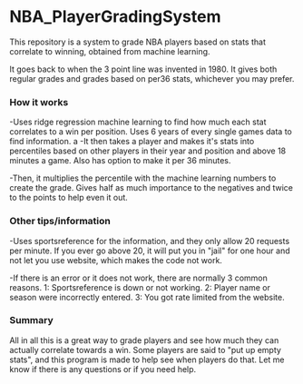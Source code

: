 # NBA_PlayerGradingSystem

This repository is a system to grade NBA players based on stats that correlate to winning, obtained from machine learning. 

It goes back to when the 3 point line was invented in 1980. It gives both regular grades and grades based on per36 stats, whichever you may prefer.

### How it works
-Uses ridge regression machine learning to find how much each stat correlates to a win per position. Uses 6 years of every single games data to find information.
a
-It then takes a player and makes it's stats into percentiles based on other players in their year and position and above 18 minutes a game. Also has option to make it per 36 minutes.

-Then, it multiplies the percentile with the machine learning numbers to create the grade. Gives half as much importance to the negatives and twice to the points to help even it out.

### Other tips/information

-Uses sportsreference for the information, and they only allow 20 requests per minute. If you ever go above 20, it will put you in "jail" for one hour and not let you use website, which makes the code not work.

-If there is an error or it does not work, there are normally 3 common reasons. 1: Sportsreference is down or not working.  2: Player name or season were incorrectly entered.   3: You got rate limited from the website.

### Summary

All in all this is a great way to grade players and see how much they can actually correlate towards a win. Some players are said to "put up empty stats", and this program is made to help see when players do that. Let me know if there is any questions or if you need help.



